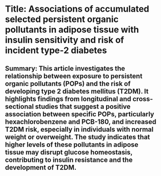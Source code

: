 # Title: Associations of accumulated selected persistent organic pollutants in adipose tissue with insulin sensitivity and risk of incident type-2 diabetes

## Summary: This article investigates the relationship between exposure to persistent organic pollutants (POPs) and the risk of developing type 2 diabetes mellitus (T2DM). It highlights findings from longitudinal and cross-sectional studies that suggest a positive association between specific POPs, particularly hexachlorobenzene and PCB-180, and increased T2DM risk, especially in individuals with normal weight or overweight. The study indicates that higher levels of these pollutants in adipose tissue may disrupt glucose homeostasis, contributing to insulin resistance and the development of T2DM.